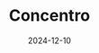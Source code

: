 ---  
layout: startup_page  
title: "Concentro"  
id: "concentro.io"  
permalink: "/concentroconcentro.io12102024/"  
website: "https://www.concentro.io/"  
funding_round: "Seed"  
funding_amount: "$3M"  
investors: "firstminute Capital, Silence VC, LifeX, Plug & Play, Avesta Fund, J Ventures, Contour Venture Partners, Dorm Room Fund"  
about: "Concentro is a clean energy financing platform that unlocks tax credit transfers for mid-sized clean energy projects. It simplifies the complex process of monetizing transferable tax credits, managing the entire process from diligence to insurance. This helps both developers sell credits and corporations buy them to reduce their tax liability."  
markets: "Clean Energy, Fintech"  
hq: "New York, New York, United States"  
founded_year: "2023"  
linkedin: "https://www.linkedin.com/company/concentrofinance"  
twitter: ""  
instagram: ""  
facebook: ""  
crunchbase: "https://www.crunchbase.com/organization/concentro"  
pitchbook: "https://pitchbook.com/profiles/company/537095-89"  

date_display: "10-Dec-2024"  
date: "2024-12-10"

# SEO Optimization  
meta_title: "Concentro - Seed Funding ($3M)"  
meta_description: "Concentro, Concentro is a clean energy financing platform that unlocks tax credit transfers for mid-sized clean energy projects. It simplifies the complex proces..."  
meta_keywords: "Concentro, Clean Energy, Fintech, Seed funding"  
canonical_url: "https://startup.projectstartups.com/concentroconcentro.io12102024/"  
---
